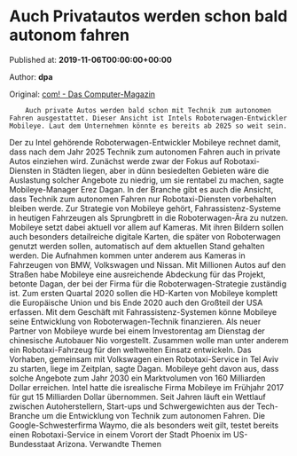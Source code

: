 
# Auch Privatautos werden schon bald autonom fahren

Published at: **2019-11-06T00:00:00+00:00**

Author: **dpa**

Original: [com! - Das Computer-Magazin](https://www.com-magazin.de/news/autonomes-fahren/privatautos-bald-autonom-fahren-2289222.html)


        Auch private Autos werden bald schon mit Technik zum autonomen Fahren ausgestattet. Dieser Ansicht ist Intels Roboterwagen-Entwickler Mobileye. Laut dem Unternehmen könnte es bereits ab 2025 so weit sein.
      
Der zu Intel gehörende Roboterwagen-Entwickler Mobileye rechnet damit, dass nach dem Jahr 2025 Technik zum autonomen Fahren auch in private Autos einziehen wird. Zunächst werde zwar der Fokus auf Robotaxi-Diensten in Städten liegen, aber in dünn besiedelten Gebieten wäre die Auslastung solcher Angebote zu niedrig, um sie rentabel zu machen, sagte Mobileye-Manager Erez Dagan. In der Branche gibt es auch die Ansicht, dass Technik zum autonomen Fahren nur Robotaxi-Diensten vorbehalten bleiben werde.
Zur Strategie von Mobileye gehört, Fahrassistenz-Systeme in heutigen Fahrzeugen als Sprungbrett in die Roboterwagen-Ära zu nutzen. Mobileye setzt dabei aktuell vor allem auf Kameras. Mit ihren Bildern sollen auch besonders detailreiche digitale Karten, die später von Roboterwagen genutzt werden sollen, automatisch auf dem aktuellen Stand gehalten werden.
Die Aufnahmen kommen unter anderem aus Kameras in Fahrzeugen von BMW, Volkswagen und Nissan. Mit Millionen Autos auf den Straßen habe Mobileye eine ausreichende Abdeckung für das Projekt, betonte Dagan, der bei der Firma für die Roboterwagen-Strategie zuständig ist. Zum ersten Quartal 2020 sollen die HD-Karten von Mobileye komplett die Europäische Union und bis Ende 2020 auch den Großteil der USA erfassen. Mit dem Geschäft mit Fahrassistenz-Systemen könne Mobileye seine Entwicklung von Roboterwagen-Technik finanzieren.
Als neuer Partner von Mobileye wurde bei einem Investorentag am Dienstag der chinesische Autobauer Nio vorgestellt. Zusammen wolle man unter anderem ein Robotaxi-Fahrzeug für den weltweiten Einsatz entwickeln. Das Vorhaben, gemeinsam mit Volkswagen einen Robotaxi-Service in Tel Aviv zu starten, liege im Zeitplan, sagte Dagan. Mobileye geht davon aus, dass solche Angebote zum Jahr 2030 ein Marktvolumen von 160 Milliarden Dollar erreichen.
Intel hatte die isrealische Firma Mobileye im Frühjahr 2017 für gut 15 Milliarden Dollar übernommen. Seit Jahren läuft ein Wettlauf zwischen Autoherstellern, Start-ups und Schwergewichten aus der Tech-Branche um die Entwicklung von Technik zum autonomen Fahren. Die Google-Schwesterfirma Waymo, die als besonders weit gilt, testet bereits einen Robotaxi-Service in einem Vorort der Stadt Phoenix im US-Bundesstaat Arizona.
Verwandte Themen

